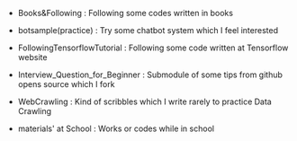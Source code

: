 - Books&Following : Following some codes written in books

- botsample(practice) : Try some chatbot system which I feel interested

- FollowingTensorflowTutorial : Following some code written at Tensorflow website

- Interview_Question_for_Beginner : Submodule of some tips from github opens source which I fork

- WebCrawling : Kind of scribbles which I write rarely to practice Data Crawling

- materials' at School : Works or codes while in school
